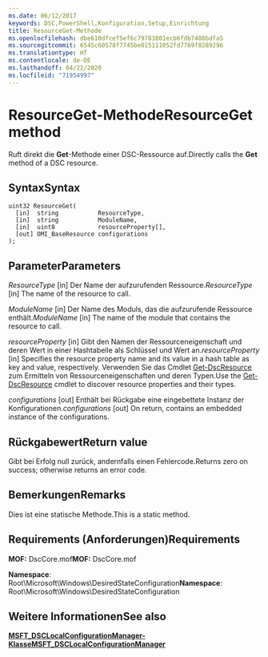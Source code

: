 ```yaml
---
ms.date: 06/12/2017
keywords: DSC,PowerShell,Konfiguration,Setup,Einrichtung
title: ResourceGet-Methode
ms.openlocfilehash: dbe610dfcef5ef6c79783801ecb6fdb7408bdfa5
ms.sourcegitcommit: 6545c60578f7745be015111052fd7769f8289296
ms.translationtype: HT
ms.contentlocale: de-DE
ms.lasthandoff: 04/22/2020
ms.locfileid: "71954997"
---
```

# <a name="resourceget-method"></a><span data-ttu-id="fae47-103">ResourceGet-Methode</span><span class="sxs-lookup"><span data-stu-id="fae47-103">ResourceGet method</span></span>

<span data-ttu-id="fae47-104">Ruft direkt die **Get**-Methode einer DSC-Ressource auf.</span><span class="sxs-lookup"><span data-stu-id="fae47-104">Directly calls the **Get** method of a DSC resource.</span></span>

## <a name="syntax"></a><span data-ttu-id="fae47-105">Syntax</span><span class="sxs-lookup"><span data-stu-id="fae47-105">Syntax</span></span>

```mof
uint32 ResourceGet(
  [in]  string           ResourceType,
  [in]  string           ModuleName,
  [in]  uint8            resourceProperty[],
  [out] OMI_BaseResource configurations
);
```

## <a name="parameters"></a><span data-ttu-id="fae47-106">Parameter</span><span class="sxs-lookup"><span data-stu-id="fae47-106">Parameters</span></span>

<span data-ttu-id="fae47-107">*ResourceType* \[in\] Der Name der aufzurufenden Ressource.</span><span class="sxs-lookup"><span data-stu-id="fae47-107">*ResourceType* \[in\] The name of the resource to call.</span></span>

<span data-ttu-id="fae47-108">*ModuleName* \[in\] Der Name des Moduls, das die aufzurufende Ressource enthält.</span><span class="sxs-lookup"><span data-stu-id="fae47-108">*ModuleName* \[in\] The name of the module that contains the resource to call.</span></span>

<span data-ttu-id="fae47-109">*resourceProperty* \[in\] Gibt den Namen der Ressourceneigenschaft und deren Wert in einer Hashtabelle als Schlüssel und Wert an.</span><span class="sxs-lookup"><span data-stu-id="fae47-109">*resourceProperty* \[in\] Specifies the resource property name and its value in a hash table as key and value, respectively.</span></span> <span data-ttu-id="fae47-110">Verwenden Sie das Cmdlet [Get-DscResource](/powershell/module/PSDesiredStateConfiguration/Get-DscResource) zum Ermitteln von Ressourceneigenschaften und deren Typen.</span><span class="sxs-lookup"><span data-stu-id="fae47-110">Use the [Get-DscResource](/powershell/module/PSDesiredStateConfiguration/Get-DscResource) cmdlet to discover resource properties and their types.</span></span>

<span data-ttu-id="fae47-111">*configurations* \[out\] Enthält bei Rückgabe eine eingebettete Instanz der Konfigurationen.</span><span class="sxs-lookup"><span data-stu-id="fae47-111">*configurations* \[out\] On return, contains an embedded instance of the configurations.</span></span>

## <a name="return-value"></a><span data-ttu-id="fae47-112">Rückgabewert</span><span class="sxs-lookup"><span data-stu-id="fae47-112">Return value</span></span>

<span data-ttu-id="fae47-113">Gibt bei Erfolg null zurück, andernfalls einen Fehlercode.</span><span class="sxs-lookup"><span data-stu-id="fae47-113">Returns zero on success; otherwise returns an error code.</span></span>

## <a name="remarks"></a><span data-ttu-id="fae47-114">Bemerkungen</span><span class="sxs-lookup"><span data-stu-id="fae47-114">Remarks</span></span>

<span data-ttu-id="fae47-115">Dies ist eine statische Methode.</span><span class="sxs-lookup"><span data-stu-id="fae47-115">This is a static method.</span></span>

## <a name="requirements"></a><span data-ttu-id="fae47-116">Requirements (Anforderungen)</span><span class="sxs-lookup"><span data-stu-id="fae47-116">Requirements</span></span>

<span data-ttu-id="fae47-117">**MOF:** DscCore.mof</span><span class="sxs-lookup"><span data-stu-id="fae47-117">**MOF:** DscCore.mof</span></span>

<span data-ttu-id="fae47-118">**Namespace**: Root\Microsoft\Windows\DesiredStateConfiguration</span><span class="sxs-lookup"><span data-stu-id="fae47-118">**Namespace**: Root\Microsoft\Windows\DesiredStateConfiguration</span></span>

## <a name="see-also"></a><span data-ttu-id="fae47-119">Weitere Informationen</span><span class="sxs-lookup"><span data-stu-id="fae47-119">See also</span></span>

[<span data-ttu-id="fae47-120">**MSFT_DSCLocalConfigurationManager-Klasse**</span><span class="sxs-lookup"><span data-stu-id="fae47-120">**MSFT_DSCLocalConfigurationManager**</span></span>](msft-dsclocalconfigurationmanager.md)

